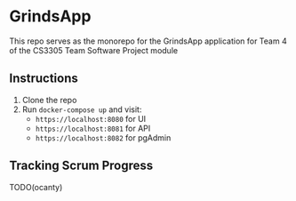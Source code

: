 # GrindsApp

This repo serves as the monorepo for the GrindsApp application for Team 4 of the CS3305 Team Software Project module

## Instructions

1. Clone the repo
1. Run `docker-compose up` and visit:
    * `https://localhost:8080` for UI
    * `https://localhost:8081` for API
    * `https://localhost:8082` for pgAdmin

## Tracking Scrum Progress

TODO(ocanty)
